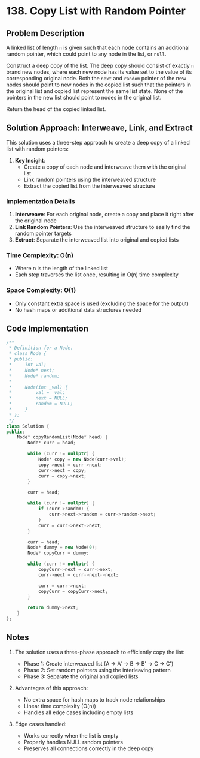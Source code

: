# 138. Copy List with Random Pointer

## Problem Description

A linked list of length `n` is given such that each node contains an additional random pointer, which could point to any node in the list, or `null`.

Construct a deep copy of the list. The deep copy should consist of exactly `n` brand new nodes, where each new node has its value set to the value of its corresponding original node. Both the `next` and `random` pointer of the new nodes should point to new nodes in the copied list such that the pointers in the original list and copied list represent the same list state. None of the pointers in the new list should point to nodes in the original list.

Return the head of the copied linked list.

## Solution Approach: Interweave, Link, and Extract

This solution uses a three-step approach to create a deep copy of a linked list with random pointers:

1. **Key Insight**:
   - Create a copy of each node and interweave them with the original list
   - Link random pointers using the interweaved structure
   - Extract the copied list from the interweaved structure

### Implementation Details

1. **Interweave**: For each original node, create a copy and place it right after the original node
2. **Link Random Pointers**: Use the interweaved structure to easily find the random pointer targets
3. **Extract**: Separate the interweaved list into original and copied lists

### Time Complexity: **O(n)**

- Where n is the length of the linked list
- Each step traverses the list once, resulting in O(n) time complexity

### Space Complexity: **O(1)**

- Only constant extra space is used (excluding the space for the output)
- No hash maps or additional data structures needed

## Code Implementation

```cpp
/**
 * Definition for a Node.
 * class Node {
 * public:
 *     int val;
 *     Node* next;
 *     Node* random;
 *
 *     Node(int _val) {
 *         val = _val;
 *         next = NULL;
 *         random = NULL;
 *     }
 * };
 */
class Solution {
public:
    Node* copyRandomList(Node* head) {
        Node* curr = head;

        while (curr != nullptr) {
            Node* copy = new Node(curr->val);
            copy->next = curr->next;
            curr->next = copy;
            curr = copy->next;
        }

        curr = head;

        while (curr != nullptr) {
            if (curr->random) {
                curr->next->random = curr->random->next;
            }
            curr = curr->next->next;
        }

        curr = head;
        Node* dummy = new Node(0);
        Node* copyCurr = dummy;

        while (curr != nullptr) {
            copyCurr->next = curr->next;
            curr->next = curr->next->next;

            curr = curr->next;
            copyCurr = copyCurr->next;
        }

        return dummy->next;
    }
};
```

## Notes

1. The solution uses a three-phase approach to efficiently copy the list:

   - Phase 1: Create interweaved list (A → A' → B → B' → C → C')
   - Phase 2: Set random pointers using the interleaving pattern
   - Phase 3: Separate the original and copied lists

2. Advantages of this approach:

   - No extra space for hash maps to track node relationships
   - Linear time complexity (O(n))
   - Handles all edge cases including empty lists

3. Edge cases handled:
   - Works correctly when the list is empty
   - Properly handles NULL random pointers
   - Preserves all connections correctly in the deep copy
